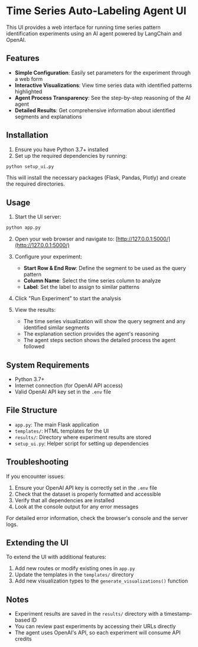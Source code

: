 # Time Series Auto-Labeling Agent UI

This UI provides a web interface for running time series pattern identification experiments using an AI agent powered by LangChain and OpenAI.

## Features

- **Simple Configuration**: Easily set parameters for the experiment through a web form
- **Interactive Visualizations**: View time series data with identified patterns highlighted
- **Agent Process Transparency**: See the step-by-step reasoning of the AI agent
- **Detailed Results**: Get comprehensive information about identified segments and explanations

## Installation

1. Ensure you have Python 3.7+ installed
2. Set up the required dependencies by running:

```bash
python setup_ui.py
```

This will install the necessary packages (Flask, Pandas, Plotly) and create the required directories.

## Usage

1. Start the UI server:

```bash
python app.py
```

2. Open your web browser and navigate to: [http://127.0.0.1:5000/](http://127.0.0.1:5000/)

3. Configure your experiment:
   - **Start Row & End Row**: Define the segment to be used as the query pattern
   - **Column Name**: Select the time series column to analyze
   - **Label**: Set the label to assign to similar patterns

4. Click "Run Experiment" to start the analysis

5. View the results:
   - The time series visualization will show the query segment and any identified similar segments
   - The explanation section provides the agent's reasoning
   - The agent steps section shows the detailed process the agent followed

## System Requirements

- Python 3.7+
- Internet connection (for OpenAI API access)
- Valid OpenAI API key set in the `.env` file

## File Structure

- `app.py`: The main Flask application
- `templates/`: HTML templates for the UI
- `results/`: Directory where experiment results are stored
- `setup_ui.py`: Helper script for setting up dependencies

## Troubleshooting

If you encounter issues:

1. Ensure your OpenAI API key is correctly set in the `.env` file
2. Check that the dataset is properly formatted and accessible
3. Verify that all dependencies are installed
4. Look at the console output for any error messages

For detailed error information, check the browser's console and the server logs.

## Extending the UI

To extend the UI with additional features:

1. Add new routes or modify existing ones in `app.py`
2. Update the templates in the `templates/` directory
3. Add new visualization types to the `generate_visualizations()` function

## Notes

- Experiment results are saved in the `results/` directory with a timestamp-based ID
- You can review past experiments by accessing their URLs directly
- The agent uses OpenAI's API, so each experiment will consume API credits 